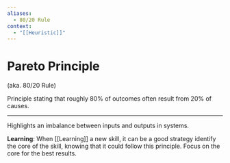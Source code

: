 ```yaml
---
aliases:
  - 80/20 Rule
context:
  - "[[Heuristic]]"
---
```


# Pareto Principle

(aka. 80/20 Rule)

Principle stating that roughly 80% of outcomes often result from 20% of causes.

---

Highlights an imbalance between inputs and outputs in systems.

**Learning**: When [[Learning]] a new skill, it can be a good strategy identify the core of the skill, knowing that it could follow this principle. Focus on the core for the best results.
